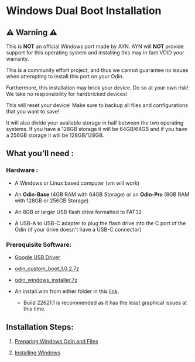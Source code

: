 # Windows Dual Boot Installation

## ⚠️ Warning ⚠️
This is **NOT** an official Windows port made by AYN. AYN will **NOT** provide support for this operating system and installing this may in fact VOID your warranty.

This is a community effort project, and thus we cannot guarantee no issues when attempting to install this port on your Odin.

Furthermore, this installation may brick your device. Do so at your own risk! We take no responsibility for hardbricked devices!

This will reset your device! Make sure to backup all files and configurations that you want to save!

It will also divide your available storage in half between the two operating systems. If you have a 128GB storage it will be 64GB/64GB and if you have a 256GB storage it will be 128GB/128GB.

## What you’ll need :

### Hardware :

- A Windows or Linux based computer (vm will work)
 
- An **Odin-Base** (4GB RAM with 64GB Storage) or an **Odin-Pro** (8GB RAM with 128GB or 256GB Storage)

- An 8GB or larger USB flash drive formatted to FAT32

- A USB-A to USB-C adapter to plug the flash drive into the C port of the Odin (if your drive doesn't have a USB-C connector)

### Prerequisite Software:

- [Google USB Driver](https://developer.android.com/studio/run/win-usb)

- [odin_custom_boot_1.0.2.7z](https://download.project-valhalla.com/custom_boot/odin_custom_boot_1.0.2.7z)

- [odin_windows_installer.7z](http://download.project-valhalla.com/custom_boot/odin_windows_installer.7z)

- An install.wim from either folder in this [link](http://download.project-valhalla.com/windows_release/). 
  - Build 22621.1 is recommended as it has the least graphical issues at this time.

## Installation Steps:

1. [Preparing Windows Odin and Files](https://github.com/ProjectValhalla/OdinMultiBootGuides/blob/main/pages/preparing_windows_files.md)

2. [Installing Windows](https://github.com/ProjectValhalla/OdinMultiBootGuides/blob/main/pages/installing_windows.md)
